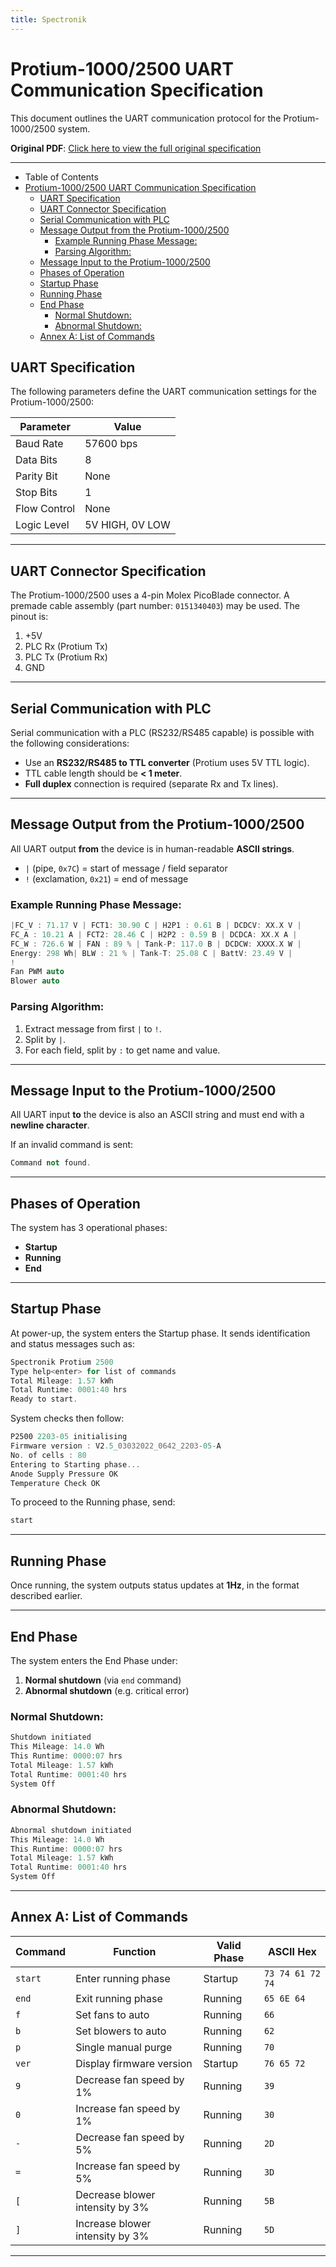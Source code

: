 ```yaml
---
title: Spectronik
---
```


# Protium-1000/2500 UART Communication Specification

This document outlines the UART communication protocol for the Protium-1000/2500 system.

**Original PDF**: [Click here to view the full original specification](https://hannl-my.sharepoint.com/shared?listurl=%2Fpersonal%2Fjaap%5Fjanssens%5Fhan%5Fnl%2FDocuments&id=%2Fpersonal%2Fjaap%5Fjanssens%5Fhan%5Fnl%2FDocuments%2FHAN%20Hydromotive%2F2024%2D2025%2FPowertrain%2Ftelemetry%2Dunit%2FTelemetry%20unit%202024%2Fhardware%2Fdocumentation%2FProtium%201000%2D2500%20UART%20Specification%20%2D%2023%2E03%2E15%20%281%29%2Epdf&parent=%2Fpersonal%2Fjaap%5Fjanssens%5Fhan%5Fnl%2FDocuments%2FHAN%20Hydromotive%2F2024%2D2025%2FPowertrain%2Ftelemetry%2Dunit%2FTelemetry%20unit%202024%2Fhardware%2Fdocumentation)

---

<!-- TOC -->
* Table of Contents
* [Protium-1000/2500 UART Communication Specification](#protium-10002500-uart-communication-specification)
  * [UART Specification](#uart-specification)
  * [UART Connector Specification](#uart-connector-specification)
  * [Serial Communication with PLC](#serial-communication-with-plc)
  * [Message Output from the Protium-1000/2500](#message-output-from-the-protium-10002500)
    * [Example Running Phase Message:](#example-running-phase-message)
    * [Parsing Algorithm:](#parsing-algorithm)
  * [Message Input to the Protium-1000/2500](#message-input-to-the-protium-10002500)
  * [Phases of Operation](#phases-of-operation)
  * [Startup Phase](#startup-phase)
  * [Running Phase](#running-phase)
  * [End Phase](#end-phase)
    * [Normal Shutdown:](#normal-shutdown)
    * [Abnormal Shutdown:](#abnormal-shutdown)
  * [Annex A: List of Commands](#annex-a-list-of-commands)
<!-- TOC -->

## UART Specification

The following parameters define the UART communication settings for the Protium-1000/2500:

| Parameter     | Value         |
|---------------|---------------|
| Baud Rate     | 57600 bps     |
| Data Bits     | 8             |
| Parity Bit    | None          |
| Stop Bits     | 1             |
| Flow Control  | None          |
| Logic Level   | 5V HIGH, 0V LOW |

---

## UART Connector Specification

The Protium-1000/2500 uses a 4-pin Molex PicoBlade connector. A premade cable assembly (part number: `0151340403`) may be used. The pinout is:

1. +5V
2. PLC Rx (Protium Tx)
3. PLC Tx (Protium Rx)
4. GND

---

## Serial Communication with PLC

Serial communication with a PLC (RS232/RS485 capable) is possible with the following considerations:

- Use an **RS232/RS485 to TTL converter** (Protium uses 5V TTL logic).
- TTL cable length should be **< 1 meter**.
- **Full duplex** connection is required (separate Rx and Tx lines).

---

## Message Output from the Protium-1000/2500

All UART output **from** the device is in human-readable **ASCII strings**.

- `|` (pipe, `0x7C`) = start of message / field separator
- `!` (exclamation, `0x21`) = end of message

### Example Running Phase Message:
`````c++
|FC_V : 71.17 V | FCT1: 30.90 C | H2P1 : 0.61 B | DCDCV: XX.X V |
FC_A : 10.21 A | FCT2: 28.46 C | H2P2 : 0.59 B | DCDCA: XX.X A |
FC_W : 726.6 W | FAN : 89 % | Tank-P: 117.0 B | DCDCW: XXXX.X W |
Energy: 298 Wh| BLW : 21 % | Tank-T: 25.08 C | BattV: 23.49 V |
!
Fan PWM auto
Blower auto
`````

### Parsing Algorithm:
1. Extract message from first `|` to `!`.
2. Split by `|`.
3. For each field, split by `:` to get name and value.

---

## Message Input to the Protium-1000/2500

All UART input **to** the device is also an ASCII string and must end with a **newline character**.

If an invalid command is sent:
`````c++
Command not found.
`````

---

## Phases of Operation

The system has 3 operational phases:

- **Startup**
- **Running**
- **End**

---

## Startup Phase

At power-up, the system enters the Startup phase. It sends identification and status messages such as:
`````c++
Spectronik Protium 2500
Type help<enter> for list of commands
Total Mileage: 1.57 kWh
Total Runtime: 0001:40 hrs
Ready to start.
`````
System checks then follow:
`````c++
P2500 2203-05 initialising
Firmware version : V2.5_03032022_0642_2203-05-A
No. of cells : 80
Entering to Starting phase...
Anode Supply Pressure OK
Temperature Check OK
`````
To proceed to the Running phase, send:
`````c++
start
`````

---

## Running Phase

Once running, the system outputs status updates at **1Hz**, in the format described earlier.

---

## End Phase

The system enters the End Phase under:

1. **Normal shutdown** (via `end` command)
2. **Abnormal shutdown** (e.g. critical error)

### Normal Shutdown:
`````c++
Shutdown initiated
This Mileage: 14.0 Wh
This Runtime: 0000:07 hrs
Total Mileage: 1.57 kWh
Total Runtime: 0001:40 hrs
System Off
`````
### Abnormal Shutdown:
`````c++
Abnormal shutdown initiated
This Mileage: 14.0 Wh
This Runtime: 0000:07 hrs
Total Mileage: 1.57 kWh
Total Runtime: 0001:40 hrs
System Off
`````
---

## Annex A: List of Commands

| Command | Function | Valid Phase | ASCII Hex |
|---------|----------|-------------|-----------|
| `start` | Enter running phase | Startup | `73 74 61 72 74` |
| `end` | Exit running phase | Running | `65 6E 64` |
| `f` | Set fans to auto | Running | `66` |
| `b` | Set blowers to auto | Running | `62` |
| `p` | Single manual purge | Running | `70` |
| `ver` | Display firmware version | Startup | `76 65 72` |
| `9` | Decrease fan speed by 1% | Running | `39` |
| `0` | Increase fan speed by 1% | Running | `30` |
| `-` | Decrease fan speed by 5% | Running | `2D` |
| `=` | Increase fan speed by 5% | Running | `3D` |
| `[` | Decrease blower intensity by 3% | Running | `5B` |
| `]` | Increase blower intensity by 3% | Running | `5D` |

---
